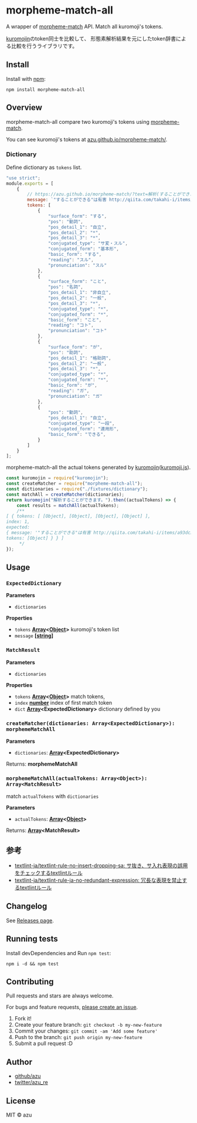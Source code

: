 # morpheme-match-all

A wrapper of [morpheme-match](https://github.com/azu/morpheme-match "morpheme-match") API. Match all kuromoji's tokens.

[kuromojin](https://github.com/azu/kuromojin "kuromojin")のtoken同士を比較して、
形態素解析結果を元にしたtoken辞書による比較を行うライブラリです。

## Install

Install with [npm](https://www.npmjs.com/):

    npm install morpheme-match-all

## Overview

morpheme-match-all compare two kuromoji's tokens using [morpheme-match](https://github.com/azu/morpheme-match "morpheme-match").

You can see kuromoji's tokens at [azu.github.io/morpheme-match/](https://azu.github.io/morpheme-match/ "morpheme-match").

### Dictionary

Define dictionary as `tokens` list.

```js
"use strict";
module.exports = [
    {
        // https://azu.github.io/morpheme-match/?text=解析(することができます)。
        message: `"することができる"は有害 http://qiita.com/takahi-i/items/a93dc2ff42af6b93f6e0`,
        tokens: [
            {
                "surface_form": "する",
                "pos": "動詞",
                "pos_detail_1": "自立",
                "pos_detail_2": "*",
                "pos_detail_3": "*",
                "conjugated_type": "サ変・スル",
                "conjugated_form": "基本形",
                "basic_form": "する",
                "reading": "スル",
                "pronunciation": "スル"
            },
            {
                "surface_form": "こと",
                "pos": "名詞",
                "pos_detail_1": "非自立",
                "pos_detail_2": "一般",
                "pos_detail_3": "*",
                "conjugated_type": "*",
                "conjugated_form": "*",
                "basic_form": "こと",
                "reading": "コト",
                "pronunciation": "コト"
            },
            {
                "surface_form": "が",
                "pos": "助詞",
                "pos_detail_1": "格助詞",
                "pos_detail_2": "一般",
                "pos_detail_3": "*",
                "conjugated_type": "*",
                "conjugated_form": "*",
                "basic_form": "が",
                "reading": "ガ",
                "pronunciation": "ガ"
            },
            {
                "pos": "動詞",
                "pos_detail_1": "自立",
                "conjugated_type": "一段",
                "conjugated_form": "連用形",
                "basic_form": "できる",
            }
        ]
    }
];
```

morpheme-match-all the actual tokens generated by [kuromojin](https://github.com/azu/kuromojin "kuromojin")([kuromoji.js](https://github.com/takuyaa/kuromoji.js "kuromoji.js")).

```js
const kuromojin = require("kuromojin");
const createMatcher = require("morpheme-match-all");
const dictionaries = require("./fixtures/dictionary");
const matchAll = createMatcher(dictionaries);
return kuromojin("解析することができます。").then((actualTokens) => {
    const results = matchAll(actualTokens);
    /**
[ { tokens: [ [Object], [Object], [Object], [Object] ],
index: 1,
expected: 
{ message: '"することができる"は有害 http://qiita.com/takahi-i/items/a93dc2ff42af6b93f6e0',
tokens: [Object] } } ]
     */
});
```

## Usage

### `ExpectedDictionary`

**Parameters**

- `dictionaries`

**Properties**

- `tokens` **[Array](https://developer.mozilla.org/en-US/docs/Web/JavaScript/Reference/Global_Objects/Array)&lt;[Object](https://developer.mozilla.org/en-US/docs/Web/JavaScript/Reference/Global_Objects/Object)>** kuromoji's token list
- `message` **\[[string](https://developer.mozilla.org/en-US/docs/Web/JavaScript/Reference/Global_Objects/String)]** 

### `MatchResult`

**Parameters**

- `dictionaries`

**Properties**

- `tokens` **[Array](https://developer.mozilla.org/en-US/docs/Web/JavaScript/Reference/Global_Objects/Array)&lt;[Object](https://developer.mozilla.org/en-US/docs/Web/JavaScript/Reference/Global_Objects/Object)>** match tokens,
- `index` **[number](https://developer.mozilla.org/en-US/docs/Web/JavaScript/Reference/Global_Objects/Number)** index of first match token
- `dict` **[Array](https://developer.mozilla.org/en-US/docs/Web/JavaScript/Reference/Global_Objects/Array)&lt;ExpectedDictionary>** dictionary defined by you

### `createMatcher(dictionaries: Array<ExpectedDictionary>): morphemeMatchAll`

**Parameters**

- `dictionaries`: **[Array](https://developer.mozilla.org/en-US/docs/Web/JavaScript/Reference/Global_Objects/Array)&lt;ExpectedDictionary>**

Returns: **morphemeMatchAll**

### `morphemeMatchAll(actualTokens: Array<Object>): Array<MatchResult>`

match `actualTokens` with `dictionaries`

**Parameters**

- `actualTokens`: **[Array](https://developer.mozilla.org/en-US/docs/Web/JavaScript/Reference/Global_Objects/Array)&lt;[Object](https://developer.mozilla.org/en-US/docs/Web/JavaScript/Reference/Global_Objects/Object)>**

Returns: **[Array](https://developer.mozilla.org/en-US/docs/Web/JavaScript/Reference/Global_Objects/Array)&lt;MatchResult>**

## 参考

- [textlint-ja/textlint-rule-no-insert-dropping-sa: サ抜き、サ入れ表現の誤用をチェックするtextlintルール](https://github.com/textlint-ja/textlint-rule-no-insert-dropping-sa "textlint-ja/textlint-rule-no-insert-dropping-sa: サ抜き、サ入れ表現の誤用をチェックするtextlintルール")
- [textlint-ja/textlint-rule-ja-no-redundant-expression: 冗長な表現を禁止するtextlintルール](https://github.com/textlint-ja/textlint-rule-ja-no-redundant-expression "textlint-ja/textlint-rule-ja-no-redundant-expression: 冗長な表現を禁止するtextlintルール")

## Changelog

See [Releases page](https://github.com/azu/morpheme-match-all/releases).

## Running tests

Install devDependencies and Run `npm test`:

    npm i -d && npm test

## Contributing

Pull requests and stars are always welcome.

For bugs and feature requests, [please create an issue](https://github.com/azu/morpheme-match-all/issues).

1. Fork it!
2. Create your feature branch: `git checkout -b my-new-feature`
3. Commit your changes: `git commit -am 'Add some feature'`
4. Push to the branch: `git push origin my-new-feature`
5. Submit a pull request :D

## Author

- [github/azu](https://github.com/azu)
- [twitter/azu_re](https://twitter.com/azu_re)

## License

MIT © azu

